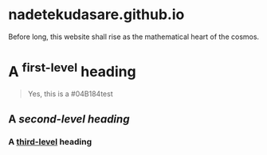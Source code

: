 # nadetekudasare.github.io
Before long, this website shall rise as the mathematical heart of the cosmos.



# A <sup>first-level</sup> heading
> Yes, this is a #04B184test

## **A** ***second-level*** _heading_
### A <ins>third-level</ins> heading

